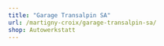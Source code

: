 ```yaml
---
title: "Garage Transalpin SA"
url: /martigny-croix/garage-transalpin-sa/
shop: Autowerkstatt
---
```

